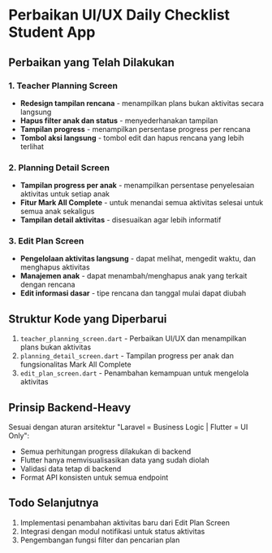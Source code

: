 # Perbaikan UI/UX Daily Checklist Student App

## Perbaikan yang Telah Dilakukan

### 1. Teacher Planning Screen
- **Redesign tampilan rencana** - menampilkan plans bukan aktivitas secara langsung
- **Hapus filter anak dan status** - menyederhanakan tampilan
- **Tampilan progress** - menampilkan persentase progress per rencana
- **Tombol aksi langsung** - tombol edit dan hapus rencana yang lebih terlihat

### 2. Planning Detail Screen
- **Tampilan progress per anak** - menampilkan persentase penyelesaian aktivitas untuk setiap anak
- **Fitur Mark All Complete** - untuk menandai semua aktivitas selesai untuk semua anak sekaligus
- **Tampilan detail aktivitas** - disesuaikan agar lebih informatif

### 3. Edit Plan Screen
- **Pengelolaan aktivitas langsung** - dapat melihat, mengedit waktu, dan menghapus aktivitas
- **Manajemen anak** - dapat menambah/menghapus anak yang terkait dengan rencana
- **Edit informasi dasar** - tipe rencana dan tanggal mulai dapat diubah

## Struktur Kode yang Diperbarui
1. `teacher_planning_screen.dart` - Perbaikan UI/UX dan menampilkan plans bukan aktivitas
2. `planning_detail_screen.dart` - Tampilan progress per anak dan fungsionalitas Mark All Complete
3. `edit_plan_screen.dart` - Penambahan kemampuan untuk mengelola aktivitas

## Prinsip Backend-Heavy
Sesuai dengan aturan arsitektur "Laravel = Business Logic | Flutter = UI Only":
- Semua perhitungan progress dilakukan di backend
- Flutter hanya memvisualisasikan data yang sudah diolah
- Validasi data tetap di backend
- Format API konsisten untuk semua endpoint

## Todo Selanjutnya
1. Implementasi penambahan aktivitas baru dari Edit Plan Screen
2. Integrasi dengan modul notifikasi untuk status aktivitas
3. Pengembangan fungsi filter dan pencarian plan 